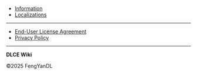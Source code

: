 - [Information](/en/)
- [Localizations](/en/dlce/localization.md)
***
- [End-User License Agreement](/en/dlce/eula.md)
- [Privacy Policy](/en/dlce/privacy.md)
***
<span><b>DLCE Wiki</b></span>

<span>&copy;2025 FengYanDL</span>